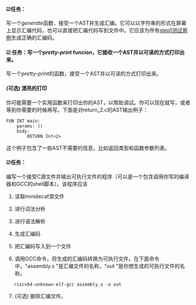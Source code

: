 #### ☑任务：

写一个*generate*函数，接受一个AST并生成汇编。它可以以字符串的形式在屏幕上显示汇编代码，也可以直接把汇编代码写到文件中。它应该为所有[step1测试用例](https://github.com/decaf-lang/minidecaf-tests/tree/master/examples/step1)生成正确的汇编码。


#### ☑ 任务：写一个*pretty-print* funcion，它接收一个AST并以可读的方式打印出来。

写一个*pretty-print*的函数，接受一个AST并以可读的方式打印出来。

####  (可选) 漂亮的打印

你可能需要一个实用函数来打印出你的AST，以帮助调试。你可以现在就写，或者等到你需要的时候再写。下面是对return_2.c的AST输出例子：

```
FUN INT main:
    params: ()
    body:
        RETURN Int<2>
```

这个例子包含了一些AST不需要的信息，比如返回类型和函数参数列表。


#### ☑任务：

编写一个接受C源文件并输出可执行文件的程序（可以是一个包含调用你写的编译器和GCC的shell脚本）。该程序应该

1. 读取minidecaf源文件

2. 进行词法分析

3. 进行语法解析

4. 生成汇编码

5. 把汇编码写入到一个文件

6. 调用GCC命令，将生成的汇编码转换为可执行文件。在下面命令中，"assembly.s "是汇编文件的名称，"out "是你想生成的可执行文件的名称。

```
   riscv64-unknown-elf-gcc assembly.s -o out
```

7. (可选) 删除汇编文件。